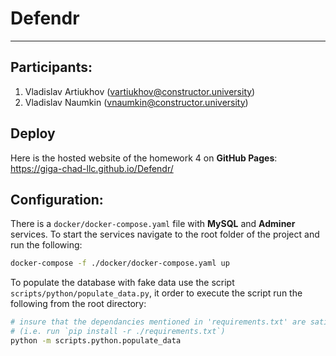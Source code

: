 # Defendr
---

## Participants:

1. Vladislav Artiukhov (vartiukhov@constructor.university)
2. Vladislav Naumkin (vnaumkin@constructor.university)

## Deploy

Here is the hosted website of the homework 4 on **GitHub Pages**: https://giga-chad-llc.github.io/Defendr/



## Configuration:

There is a `docker/docker-compose.yaml` file with **MySQL** and **Adminer** services. To start the services navigate to the root folder of the project and run the following:
```bash
docker-compose -f ./docker/docker-compose.yaml up
```

To populate the database with fake data use the script `scripts/python/populate_data.py`, it order to execute the script run the following from the root directory:
```bash
# insure that the dependancies mentioned in 'requirements.txt' are satisfied
# (i.e. run `pip install -r ./requirements.txt`)
python -m scripts.python.populate_data
```